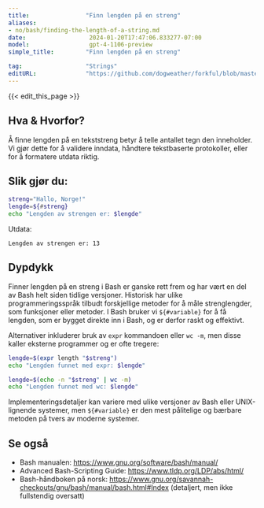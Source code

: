 ```yaml
---
title:                "Finn lengden på en streng"
aliases:
- no/bash/finding-the-length-of-a-string.md
date:                  2024-01-20T17:47:06.833277-07:00
model:                 gpt-4-1106-preview
simple_title:         "Finn lengden på en streng"

tag:                  "Strings"
editURL:              "https://github.com/dogweather/forkful/blob/master/content/no/bash/finding-the-length-of-a-string.md"
---
```


{{< edit_this_page >}}

## Hva & Hvorfor?
Å finne lengden på en tekststreng betyr å telle antallet tegn den inneholder. Vi gjør dette for å validere inndata, håndtere tekstbaserte protokoller, eller for å formatere utdata riktig.

## Slik gjør du:
```Bash
streng="Hallo, Norge!"
lengde=${#streng}
echo "Lengden av strengen er: $lengde"
```

Utdata:
```
Lengden av strengen er: 13
```

## Dypdykk
Finner lengden på en streng i Bash er ganske rett frem og har vært en del av Bash helt siden tidlige versjoner. Historisk har ulike programmeringsspråk tilbudt forskjellige metoder for å måle strenglengder, som funksjoner eller metoder. I Bash bruker vi `${#variable}` for å få lengden, som er bygget direkte inn i Bash, og er derfor raskt og effektivt.

Alternativer inkluderer bruk av `expr` kommandoen eller `wc -m`, men disse kaller eksterne programmer og er ofte tregere:
```Bash
lengde=$(expr length "$streng")
echo "Lengden funnet med expr: $lengde"

lengde=$(echo -n "$streng" | wc -m)
echo "Lengden funnet med wc: $lengde"
```
Implementeringsdetaljer kan variere med ulike versjoner av Bash eller UNIX-lignende systemer, men `${#variable}` er den mest pålitelige og bærbare metoden på tvers av moderne systemer.

## Se også
- Bash manualen: https://www.gnu.org/software/bash/manual/
- Advanced Bash-Scripting Guide: https://www.tldp.org/LDP/abs/html/
- Bash-håndboken på norsk: https://www.gnu.org/savannah-checkouts/gnu/bash/manual/bash.html#Index (detaljert, men ikke fullstendig oversatt)
